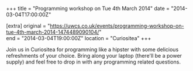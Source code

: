 +++
title = "Programming workshop on Tue 4th March 2014"
date = "2014-03-04T17:00:00Z"

[extra]
original = "https://uwcs.co.uk/events/programming-workshop-on-tue-4th-march-2014-1474489090104/"    
end = "2014-03-04T19:00:00Z"
location = "Curiositea"
+++

Join us in Curiositea for programming like a hipster with some delicious refreshments of your choice. Bring along your laptop (there'll be a power supply) and feel free to drop in with any programming related questions.

